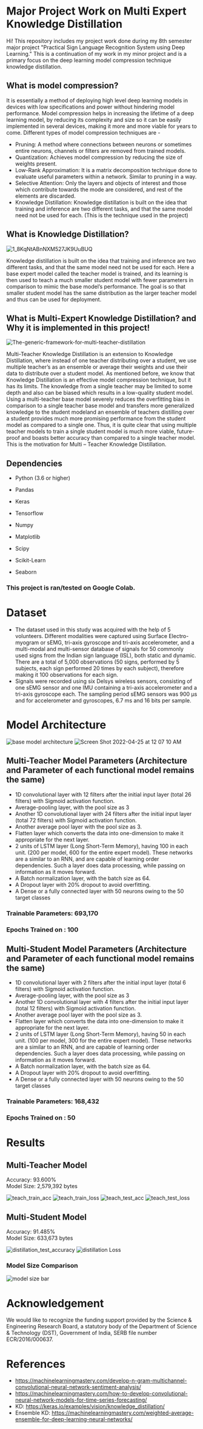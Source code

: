 # Major Project Work on Multi Expert Knowledge Distillation
Hi! This repository includes my project work done during my 8th semester major project "Practical Sign Language Recognition System using Deep Learning."
This is a continuation of my work in my minor project and is a primary focus on the deep learning model compression technique knowledge distillation.

## What is model compression?
It is essentially a method of deploying high level deep learning models in devices with low specifications and power without hindering model performance. Model compression helps in increasing the lifetime of a deep learning model, by reducing its complexity and size so it can be easily implemented in several devices, making it more and more viable for years to come.
Different types of model compression techniques are - 
* Pruning: A method where connections between neurons or sometimes entire neurons, channels or filters are removed from trained models.
* Quantization: Achieves model compression by reducing the size of weights present.
* Low-Rank Approximation: It is a matrix decomposition technique done to evaluate useful parameters within a network. Similar to pruning in a way.
* Selective Attention: Only the layers and objects of interest and those which contribute towards the mode are considered, and rest of the elements are discarded.
* Knowledge Distillation: Knowledge distillation is built on the idea that training and inference are two different tasks, and that the same model need not be used for each. (This is the technique used in the project)

## What is Knowledge Distillation?
![1_8KqNtABnNXM527JK9UuBUQ](https://user-images.githubusercontent.com/102278418/183052478-bd426308-9eed-4a9b-9bef-10227f193927.jpeg)

Knowledge distillation is built on the idea that training and inference are two different tasks, and that the same model need not be used for each. Here a base expert model called the teacher model is trained, and its learning is then used to teach a much smaller student model with fewer parameters in comparison to mimic the base model’s performance. The goal is so that smaller student model has the same distribution as the larger teacher model and thus can be used for deployment.

## What is Multi-Expert Knowledge Distillation? and Why it is implemented in this project! 
![The-generic-framework-for-multi-teacher-distillation](https://user-images.githubusercontent.com/102278418/183052443-dd5f961b-abb0-4a3c-9a53-87ba5309a953.png)

Multi-Teacher Knowledge Distillation is an extension to Knowledge Distillation, where instead of one teacher distributing over a student, we use multiple teacher’s as an ensemble or average their weights and use their data to distribute over a student model. As mentioned before, we know that Knowledge Distillation is an effective model compression technique, but it has its limits. The knowledge from a single teacher may be limited to some depth and also can be biased which results in a low-quality student model. Using a multi-teacher base model severely reduces the overfitting bias in comparison to a single teacher base model and transfers more generalized knowledge to the student modeland an ensemble of teachers distilling over a student provides much more promising performance from the student model as compared to a single one. Thus, it is quite clear that using multiple teacher models to train a single student model is much more viable, future-proof and boasts better accuracy than compared to a single teacher model. This is the motivation for Multi – Teacher Knowledge Distillation.

## Dependencies
* Python (3.6 or higher)

* Pandas
* Keras 
* Tensorflow 
* Numpy 
* Matplotlib 
* Scipy 
* Scikit-Learn 
* Seaborn 

### This project is ran/tested on Google Colab. 

# Dataset 
* The dataset used in this study was acquired with the help of 5 volunteers. Different modalities were captured using Surface Electro-myogram or sEMG, tri-axis gyroscope and tri-axis accelerometer, and a multi-modal and multi-sensor database of signals for 50 commonly used signs from the Indian sign language (ISL), both static and dynamic. There are a total of 5,000 observations (50 signs, performed by 5 subjects, each sign performed 20 times by each subject), therefore making it 100 observations for each sign.
* Signals were recorded using six Delsys wireless sensors, consisting of one sEMG sensor and one IMU containing a tri-axis accelerometer and a tri-axis gyroscope each. The sampling period sEMG sensors was 900 μs and for accelerometer and gyroscopes, 6.7 ms and 16 bits per sample.

# Model Architecture
![base model architecture](https://user-images.githubusercontent.com/102278418/183045777-7aac6470-e340-4b3d-9c12-5595e0503a4a.png)
![Screen Shot 2022-04-25 at 12 07 10 AM](https://user-images.githubusercontent.com/102278418/183052209-f1592747-ff31-4fde-bb96-c97437f64f13.png)
## Multi-Teacher Model Parameters (Architecture and Parameter of each functional model remains the same)
* 1D convolutional layer with 12 filters after the initial input layer (total 26 filters) with Sigmoid activation function.
* Average-pooling layer, with the pool size as 3
* Another 1D convolutional layer with 24 filters after the initial input layer (total 72 filters) with Sigmoid activation function.
* Another average pool layer with the pool size as 3.
* Flatten layer which converts the data into one-dimension to make it appropriate for the next layer.
* 2 units of LSTM layer (Long Short-Term Memory), having 100 in each unit. (200 per model, 600 for the entire expert model). These networks are a similar to an RNN, and are capable of learning order dependencies. Such a layer does data processing, while passing on information as it moves forward.
* A Batch normalization layer, with the batch size as 64.
* A Dropout layer with 20% dropout to avoid overfitting.
* A Dense or a fully connected layer with 50 neurons owing to the 50 target classes
### Trainable Parameters: 693,170
### Epochs Trained on : 100


## Multi-Student Model Parameters (Architecture and Parameter of each functional model remains the same)
* 1D convolutional layer with 2 filters after the initial input layer (total 6 filters) with Sigmoid activation function.
* Average-pooling layer, with the pool size as 3
* Another 1D convolutional layer with 4 filters after the initial input layer (total 12 filters) with Sigmoid activation function.
* Another average pool layer with the pool size as 3.
* Flatten layer which converts the data into one-dimension to make it appropriate for the next layer.
* 2 units of LSTM layer (Long Short-Term Memory), having 50 in each unit. (100 per model, 300 for the entire expert model). These networks are a similar to an RNN, and are capable of learning order dependencies. Such a layer does data processing, while passing on information as it moves forward.
* A Batch normalization layer, with the batch size as 64.
* A Dropout layer with 20% dropout to avoid overfitting.
* A Dense or a fully connected layer with 50 neurons owing to the 50 target classes
### Trainable Parameters: 168,432
### Epochs Trained on : 50

# Results
## Multi-Teacher Model 
Accuracy: 93.600%  
Model Size: 2,579,392 bytes

![teach_train_acc](https://user-images.githubusercontent.com/102278418/183049716-b51d9478-5dd9-4db5-89a0-24c367c62f4a.jpg)
![teach_train_loss](https://user-images.githubusercontent.com/102278418/183049786-744fc441-b362-4d3e-87bb-243012ce9782.jpg)
![teach_test_acc](https://user-images.githubusercontent.com/102278418/183047675-00d9ade3-d2c7-48d9-8b1f-c1c1520b94b4.jpg)
![teach_test_loss](https://user-images.githubusercontent.com/102278418/183049869-b387694b-9c92-4280-940a-37a8b97e223a.jpg)

## Multi-Student Model 
Accuracy: 91.485%  
Model Size: 633,673 bytes

![distillation_test_accuracy](https://user-images.githubusercontent.com/102278418/183050108-66dcbcb1-2632-4bf8-af8e-93228bc4f4a6.jpg)
![distillation Loss](https://user-images.githubusercontent.com/102278418/183050268-0b11fb5b-7b78-41b8-a239-938caae7446d.jpg)

### Model Size Comparison
![model size bar](https://user-images.githubusercontent.com/102278418/183050629-d7221d23-e451-4093-9ebd-a28bd3e70bd3.jpg)

# Acknowledgement
We would like to recognize the funding support provided by the Science & Engineering Research Board, a statutory body of the Department of Science & Technology (DST), Government of India, SERB file number ECR/2016/000637.

# References
* https://machinelearningmastery.com/develop-n-gram-multichannel-convolutional-neural-network-sentiment-analysis/
* https://machinelearningmastery.com/how-to-develop-convolutional-neural-network-models-for-time-series-forecasting/
* KD: https://keras.io/examples/vision/knowledge_distillation/
* Ensemble KD: https://machinelearningmastery.com/weighted-average-ensemble-for-deep-learning-neural-networks/

